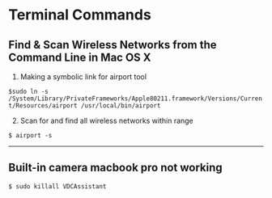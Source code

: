 # Terminal Commands

## Find & Scan Wireless Networks from the Command Line in Mac OS X

1. Making a symbolic link for airport tool

`$sudo ln -s /System/Library/PrivateFrameworks/Apple80211.framework/Versions/Current/Resources/airport /usr/local/bin/airport`

2. Scan for and find all wireless networks within range

`$ airport -s`

---

## Built-in camera macbook pro not working

`$ sudo killall VDCAssistant`